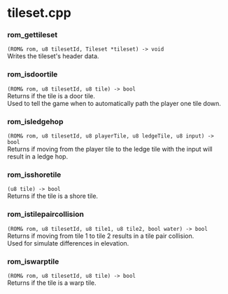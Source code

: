 # tileset.cpp
### rom_gettileset
`(ROM& rom, u8 tilesetId, Tileset *tileset) -> void`  
Writes the tileset's header data.
### rom_isdoortile
`(ROM& rom, u8 tilesetId, u8 tile) -> bool`  
Returns if the tile is a door tile.  
Used to tell the game when to automatically path the player one tile down.
### rom_isledgehop
`(ROM& rom, u8 tilesetId, u8 playerTile, u8 ledgeTile, u8 input) -> bool`  
Returns if moving from the player tile to the ledge tile with the input will result in a ledge hop.
### rom_isshoretile
`(u8 tile) -> bool`  
Returns if the tile is a shore tile.
### rom_istilepaircollision
`(ROM& rom, u8 tilesetId, u8 tile1, u8 tile2, bool water) -> bool`  
Returns if moving from tile 1 to tile 2 results in a tile pair collision.  
Used for simulate differences in elevation.
### rom_iswarptile
`(ROM& rom, u8 tilesetId, u8 tile) -> bool`  
Returns if the tile is a warp tile.
